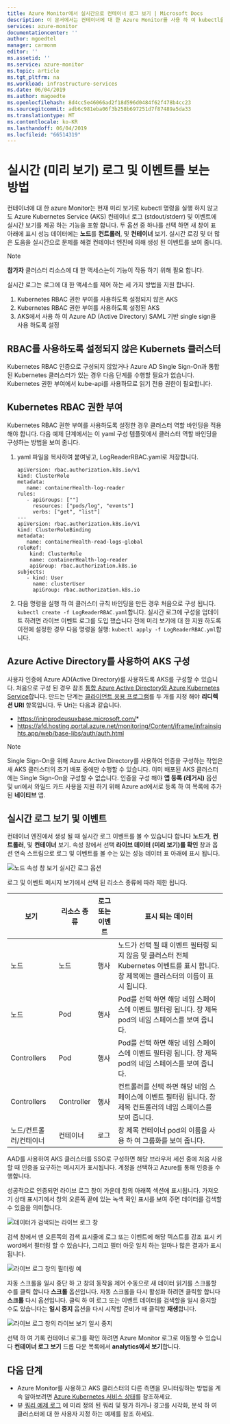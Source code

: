 ```yaml
---
title: Azure Monitor에서 실시간으로 컨테이너 로그 보기 | Microsoft Docs
description: 이 문서에서는 컨테이너에 대 한 Azure Monitor를 사용 하 여 kubectl을 사용 하지 않고 컨테이너 로그 (stdout/stderr) 및 이벤트의 실시간 보기를 설명 합니다.
services: azure-monitor
documentationcenter: ''
author: mgoedtel
manager: carmonm
editor: ''
ms.assetid: ''
ms.service: azure-monitor
ms.topic: article
ms.tgt_pltfrm: na
ms.workload: infrastructure-services
ms.date: 06/04/2019
ms.author: magoedte
ms.openlocfilehash: 8d4cc5e46066ad2f18d596d0484f62f478b4cc23
ms.sourcegitcommit: adb6c981eba06f3b258b697251d7f87489a5da33
ms.translationtype: MT
ms.contentlocale: ko-KR
ms.lasthandoff: 06/04/2019
ms.locfileid: "66514319"
---
```

# <a name="how-to-view-logs-and-events-in-real-time-preview"></a>실시간 (미리 보기) 로그 및 이벤트를 보는 방법
컨테이너에 대 한 azure Monitor는 현재 미리 보기로 kubectl 명령을 실행 하지 않고도 Azure Kubernetes Service (AKS) 컨테이너 로그 (stdout/stderr) 및 이벤트에 실시간 보기를 제공 하는 기능을 포함 합니다. 두 옵션 중 하나를 선택 하면 새 창이 표 아래에 표시 성능 데이터에는 **노드**를 **컨트롤러**, 및 **컨테이너** 보기. 실시간 로깅 및 더 많은 도움을 실시간으로 문제를 해결 컨테이너 엔진에 의해 생성 된 이벤트를 보여 줍니다. 

>[!NOTE]
>**참가자** 클러스터 리소스에 대 한 액세스는이 기능이 작동 하기 위해 필요 합니다.
>

실시간 로그는 로그에 대 한 액세스를 제어 하는 세 가지 방법을 지원 합니다.

1. Kubernetes RBAC 권한 부여를 사용하도록 설정되지 않은 AKS 
2. Kubernetes RBAC 권한 부여를 사용하도록 설정된 AKS
3. AKS에서 사용 하 여 Azure AD (Active Directory) SAML 기반 single sign을 사용 하도록 설정 

## <a name="kubernetes-cluster-without-rbac-enabled"></a>RBAC를 사용하도록 설정되지 않은 Kubernets 클러스터
 
Kubernetes RBAC 인증으로 구성되지 않았거나 Azure AD Single Sign-On과 통합된 Kubernetes 클러스터가 있는 경우 다음 단계를 수행할 필요가 없습니다. Kubernetes 권한 부여에서 kube-api를 사용하므로 읽기 전용 권한이 필요합니다.

## <a name="kubernetes-rbac-authorization"></a>Kubernetes RBAC 권한 부여
Kubernetes RBAC 권한 부여를 사용하도록 설정한 경우 클러스터 역할 바인딩을 적용해야 합니다. 다음 예제 단계에서는 이 yaml 구성 템플릿에서 클러스터 역할 바인딩을 구성하는 방법을 보여 줍니다. 

1. yaml 파일을 복사하여 붙여넣고, LogReaderRBAC.yaml로 저장합니다.  

    ```
    apiVersion: rbac.authorization.k8s.io/v1 
    kind: ClusterRole 
    metadata: 
       name: containerHealth-log-reader 
    rules: 
       - apiGroups: [""] 
         resources: ["pods/log", "events"] 
         verbs: ["get", "list"]  
    --- 
    apiVersion: rbac.authorization.k8s.io/v1 
    kind: ClusterRoleBinding 
    metadata: 
       name: containerHealth-read-logs-global 
    roleRef: 
        kind: ClusterRole 
        name: containerHealth-log-reader 
        apiGroup: rbac.authorization.k8s.io 
    subjects: 
       - kind: User 
         name: clusterUser 
         apiGroup: rbac.authorization.k8s.io
    ```

2. 다음 명령을 실행 하 여 클러스터 규칙 바인딩을 만든 경우 처음으로 구성 됩니다. `kubectl create -f LogReaderRBAC.yaml`합니다. 실시간 로그에 구성을 업데이트 하려면 라이브 이벤트 로그를 도입 했습니다 전에 미리 보기에 대 한 지원 하도록 이전에 설정한 경우 다음 명령을 실행: `kubectl apply -f LogReaderRBAC.yml`합니다. 

## <a name="configure-aks-with-azure-active-directory"></a>Azure Active Directory를 사용하여 AKS 구성
사용자 인증에 Azure AD(Active Directory)를 사용하도록 AKS를 구성할 수 있습니다. 처음으로 구성 된 경우 참조 [통합 Azure Active Directory와 Azure Kubernetes Service](../../aks/azure-ad-integration.md)합니다. 만드는 단계는 [클라이언트 응용 프로그램](../../aks/azure-ad-integration.md#create-client-application)를 두 개를 지정 해야 **리디렉션 URI** 항목입니다. 두 Uri는 다음과 같습니다.

- https://ininprodeusuxbase.microsoft.com/*
- https://afd.hosting.portal.azure.net/monitoring/Content/iframe/infrainsights.app/web/base-libs/auth/auth.html  

>[!NOTE]
>Single Sign-On을 위해 Azure Active Directory를 사용하여 인증을 구성하는 작업은 새 AKS 클러스터의 초기 배포 중에만 수행할 수 있습니다. 이미 배포된 AKS 클러스터에는 Single Sign-On을 구성할 수 없습니다. 인증을 구성 해야 **앱 등록 (레거시)** 옵션 및 uri에서 와일드 카드 사용을 지원 하기 위해 Azure ad에서로 등록 하 여 목록에 추가 된 **네이티브** 앱.
> 

## <a name="view-live-logs-and-events"></a>실시간 로그 보기 및 이벤트

컨테이너 엔진에서 생성 될 때 실시간 로그 이벤트를 볼 수 있습니다 합니다 **노드가**, **컨트롤러**, 및 **컨테이너** 보기. 속성 창에서 선택 **라이브 데이터 (미리 보기)를 확인** 창과 옵션 연속 스트림으로 로그 및 이벤트를 볼 수는 있는 성능 데이터 표 아래에 표시 됩니다. 

![노드 속성 창 보기 실시간 로그 옵션](./media/container-insights-live-logs/node-properties-live-logs-01.png)  

로그 및 이벤트 메시지 보기에서 선택 된 리소스 종류에 따라 제한 됩니다.

| 보기 | 리소스 종류 | 로그 또는 이벤트 | 표시 되는 데이터 |
|------|---------------|--------------|----------------|
| 노드 | 노드 | 행사 | 노드가 선택 될 때 이벤트 필터링 되지 않음 및 클러스터 전체 Kubernetes 이벤트를 표시 합니다. 창 제목에는 클러스터의 이름이 표시 됩니다. |
| 노드 | Pod | 행사 | Pod를 선택 하면 해당 네임 스페이스에 이벤트 필터링 됩니다. 창 제목 pod의 네임 스페이스를 보여 줍니다. | 
| Controllers | Pod | 행사 | Pod를 선택 하면 해당 네임 스페이스에 이벤트 필터링 됩니다. 창 제목 pod의 네임 스페이스를 보여 줍니다. |
| Controllers | Controller | 행사 | 컨트롤러를 선택 하면 해당 네임 스페이스에 이벤트 필터링 됩니다. 창 제목 컨트롤러의 네임 스페이스를 보여 줍니다. |
| 노드/컨트롤러/컨테이너 | 컨테이너 | 로그 | 창 제목 컨테이너 pod의 이름을 사용 하 여 그룹화를 보여 줍니다. |

AAD를 사용하여 AKS 클러스터를 SSO로 구성하면 해당 브라우저 세션 중에 처음 사용할 때 인증을 요구하는 메시지가 표시됩니다. 계정을 선택하고 Azure를 통해 인증을 수행합니다.  

성공적으로 인증되면 라이브 로그 창이 가운데 창의 아래쪽 섹션에 표시됩니다. 가져오기 상태 표시기에서 창의 오른쪽 끝에 있는 녹색 확인 표시를 보여 주면 데이터를 검색할 수 있음을 의미합니다.
    
  ![데이터가 검색되는 라이브 로그 창](./media/container-insights-live-logs/live-logs-pane-01.png)  

검색 창에서 맨 오른쪽의 검색 표시줄에 로그 또는 이벤트에 해당 텍스트를 강조 표시 키 word에서 필터링 할 수 있습니다, 그리고 필터 아웃 일치 하는 얼마나 많은 결과가 표시 됩니다.   

  ![라이브 로그 창의 필터링 예](./media/container-insights-live-logs/live-logs-pane-filter-example-01.png)

자동 스크롤을 일시 중단 하 고 창의 동작을 제어 수동으로 새 데이터 읽기를 스크롤할 수를 클릭 합니다 **스크롤** 옵션입니다. 자동 스크롤을 다시 활성화 하려면 클릭할 합니다 **스크롤** 다시 옵션입니다. 클릭 하 여 로그 또는 이벤트 데이터를 검색할을 일시 중지할 수도 있습니다는 **일시 중지** 옵션을 다시 시작할 준비가 때 클릭할 **재생**합니다.  

![라이브 로그 창의 라이브 보기 일시 중지](./media/container-insights-live-logs/live-logs-pane-pause-01.png)

선택 하 여 기록 컨테이너 로그를 확인 하려면 Azure Monitor 로그로 이동할 수 있습니다 **컨테이너 로그 보기** 드롭 다운 목록에서 **analytics에서 보기**합니다.

## <a name="next-steps"></a>다음 단계
- Azure Monitor를 사용하고 AKS 클러스터의 다른 측면을 모니터링하는 방법을 계속 알아보려면 [Azure Kubernetes 서비스 상태](container-insights-analyze.md)를 참조하세요.
- 뷰 [쿼리 예제 로그](container-insights-log-search.md#search-logs-to-analyze-data) 에 미리 정의 된 쿼리 및 평가 하거나 경고를 시각화, 분석 하 여 클러스터에 대 한 사용자 지정 하는 예제를 참조 하세요.
